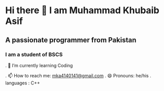 # Hi there 👋 I am Muhammad Khubaib Asif 
##    A passionate programmer from Pakistan
###   I am a student of BSCS





. 🌱 I’m currently learning Coding

  
. 📫 How to reach me: mka4140141@gmail.com
. 😄 Pronouns: he/his
.  languages : C++
     






